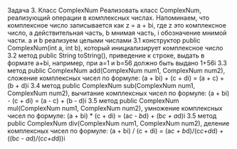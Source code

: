 Задача 3. Класс ComplexNum
Реализовать класс ComplexNum, реализующий операции в комплексных числах. Напоминаем, что комплексное число
записывается как z = a + bi, где z это комплексное число, a действительная часть, b мнимая часть,
i обозначение мнимой части.
a и b реализуем целыми числами
3.1 конструктор
public ComplexNum(int a, int b), который инициализирует комплексное число
3.2 метод
public String toString(), приведение к строке, выдать в формате a+bi, например, при a=1 и b=56
должно быть выдано 1+56i
3.3 метод
public ComplexNum add(ComplexNum num1, ComplexNum num2), сложение комплексных чисел по формуле:
(a + bi) + (c + di) = (a + c) + (b + d)i
3.4 метод
public ComplexNum sub(ComplexNum num1, ComplexNum num2), вычитание комплексных чисел по формуле:
(a + bi) - (c + di) = (a - c) + (b - d)i
3.5 метод
public ComplexNum mul(ComplexNum num1, ComplexNum num2), умножение комплексных чисел по формуле:
(a + bi) * (c + di) = (a*c - b*d) + (b*c + a*d)i
3.5 метод
public ComplexNum div(ComplexNum num1, ComplexNum num2), деление комплексных чисел по формуле:
(a + bi) / (c + di) = (a*c + b*d)/(c*c+d*d) + ((b*c - a*d)/(c*c+d*d))i